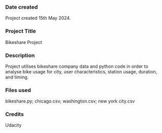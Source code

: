 ### Date created

Project created 15th May 2024.

### Project Title

Bikeshare Project

### Description

Project utilises bikeshare company data and python code in order to analyse bike usage for city, user characteristics, station usage, duration, and timing.

### Files used

bikeshare.py; chicago.csv; washington.csv; new york city.csv

### Credits

Udacity

